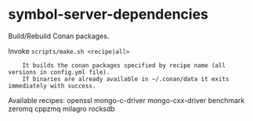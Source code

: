 # symbol-server-dependencies

Build/Rebuild Conan packages.

Invoke ``scripts/make.sh <recipe|all>``

        It builds the conan packages specified by recipe name (all versions in config.yml file).
        If binaries are already available in ~/.conan/data it exits immediately with success.

Available recipes:
	openssl mongo-c-driver mongo-cxx-driver benchmark zeromq cppzmq milagro rocksdb
